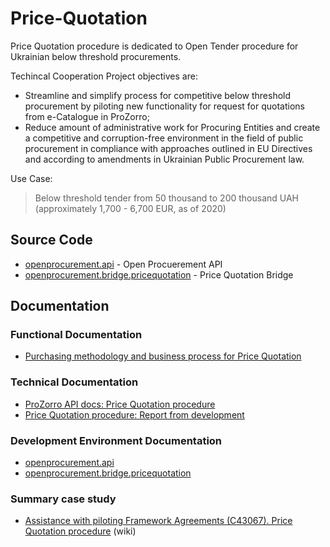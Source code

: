 # Price-Quotation

Price Quotation procedure is dedicated to Open Tender procedure for Ukrainian below threshold procurements.

Techincal Cooperation Project objectives are:
* Streamline and simplify process for competitive below threshold procurement by piloting new functionality for request for quotations from e-Catalogue in ProZorro;
* Reduce amount of administrative work for Procuring Entities and create a competitive and corruption-free environment in the field of public procurement in compliance with approaches outlined in EU Directives and according to amendments in Ukrainian Public Procurement law.

Use Case:

> Below threshold tender from 50 thousand to 200 thousand UAH (approximately 1,700 - 6,700 EUR, as of 2020)

## Source Code

 - [openprocurement.api](https://github.com/EBRD-ProZorro-FAs/openprocurement.api) - Open Procuerement API
 - [openprocurement.bridge.pricequotation](https://github.com/EBRD-ProZorro-FAs/openprocurement.bridge.pricequotation) - Price Quotation Bridge

## Documentation

### Functional Documentation

 - [Purchasing methodology and business process for Price Quotation](/documentation/functional/Purchasing-methodology-and-business-process-for-Price-Quotation.pdf)

### Technical Documentation

 - [ProZorro API docs: Price Quotation procedure](https://prozorro-api-docs.readthedocs.io/en/master/tendering/pricequotation)
 - [Price Quotation procedure: Report from development](/documentation/technical/Price-Quotation-procedure-Report-from-development.pdf)

### Development Environment Documentation

 - [openprocurement.api](https://github.com/EBRD-ProZorro-FAs/openprocurement.api#documentation)
 - [openprocurement.bridge.pricequotation](https://github.com/EBRD-ProZorro-FAs/openprocurement.bridge.pricequotation#development)

### Summary case study

 * [Assistance with piloting Framework Agreements (C43067). Price Quotation procedure](
https://github.com/EBRD-ProZorro-FAs/Price-Quotation/wiki/Summary-Case-Study) (wiki)